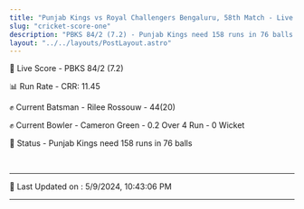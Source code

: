 ```yaml
---
title: "Punjab Kings vs Royal Challengers Bengaluru, 58th Match - Live Cricket Score"
slug: "cricket-score-one"
description: "PBKS 84/2 (7.2) - Punjab Kings need 158 runs in 76 balls."
layout: "../../layouts/PostLayout.astro"
---
```


🔴 Live Score - PBKS 84/2 (7.2)  

📊 Run Rate - CRR: 11.45  

✊ Current Batsman - Rilee Rossouw - 44(20)  

✊ Current Bowler - Cameron Green - 0.2 Over 4 Run - 0 Wicket  

📑 Status - Punjab Kings need 158 runs in 76 balls

<br />

***

📝 Last Updated on : 5/9/2024, 10:43:06 PM

***

